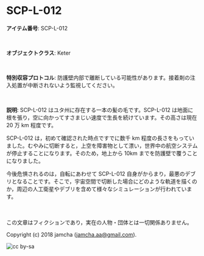 

# SCP-L-012

**アイテム番号**: SCP-L-012  

<br>  

**オブジェクトクラス**: Keter  

<br>  

**特別収容プロトコル**: 防護壁内部で離断している可能性があります。接着剤の注入処置が中断されないよう監視してください。  

<br>  

**説明**: SCP-L-012 はユタ州に存在する一本の髪の毛です。SCP-L-012 は地面に根を張り，空に向かってすさまじい速度で生長を続けています。その高さは現在 20 万 km 程度です。  

SCP-L-012 は，初めて確認された時点ですでに数千 km 程度の長さをもっていました。むやみに切断すると，上空を障害物として漂い，世界中の航空システムが停止することになります。そのため，地上から 10km までを防護壁で覆うことになりました。  

今後危惧されるのは，自転にあわせて SCP-L-012 自身がからまり，最悪のデブリとなることです。そこで，宇宙空間で切断した場合にどのような軌道を描くのか，周辺の人工衛星やデブリを含めて様々なシミュレーションが行われています。  

<br>  
<br>  
この文章はフィクションであり，実在の人物・団体とは一切関係ありません。  

Copyright (c) 2018 jamcha (jamcha.aa@gmail.com).  

![cc by-sa](https://i.creativecommons.org/l/by-sa/4.0/88x31.png)  

